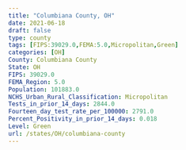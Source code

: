 ```yaml
---
title: "Columbiana County, OH"
date: 2021-06-18
draft: false
type: county
tags: [FIPS:39029.0,FEMA:5.0,Micropolitan,Green]
categories: [OH]
County: Columbiana County
State: OH
FIPS: 39029.0
FEMA_Region: 5.0
Population: 101883.0
NCHS_Urban_Rural_Classification: Micropolitan
Tests_in_prior_14_days: 2844.0
Fourteen_day_test_rate_per_100000: 2791.0
Percent_Positivity_in_prior_14_days: 0.018
Level: Green
url: /states/OH/columbiana-county
---
```



